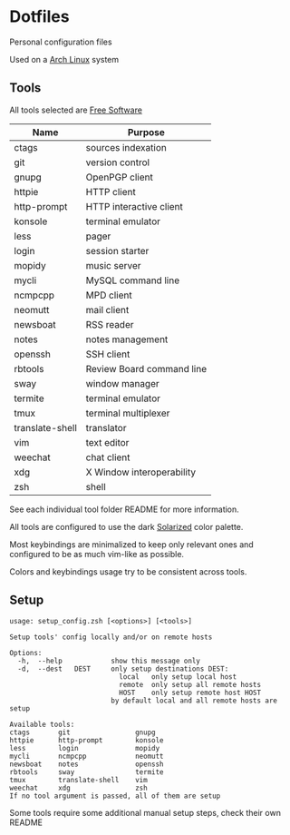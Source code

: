# Dotfiles

Personal configuration files

Used on a [Arch Linux](https://www.archlinux.org/) system

## Tools

All tools selected are [Free Software](https://www.gnu.org/philosophy/free-sw.en.html)

| Name            | Purpose                   |
|-----------------|---------------------------|
| ctags           | sources indexation        |
| git             | version control           |
| gnupg           | OpenPGP client            |
| httpie          | HTTP client               |
| http-prompt     | HTTP interactive client   |
| konsole         | terminal emulator         |
| less            | pager                     |
| login           | session starter           |
| mopidy          | music server              |
| mycli           | MySQL command line        |
| ncmpcpp         | MPD client                |
| neomutt         | mail client               |
| newsboat        | RSS reader                |
| notes           | notes management          |
| openssh         | SSH client                |
| rbtools         | Review Board command line |
| sway            | window manager            |
| termite         | terminal emulator         |
| tmux            | terminal multiplexer      |
| translate-shell | translator                |
| vim             | text editor               |
| weechat         | chat client               |
| xdg             | X Window interoperability |
| zsh             | shell                     |

See each individual tool folder README for more information.

All tools are configured to use the dark
[Solarized](http://ethanschoonover.com/solarized) color palette.

Most keybindings are minimalized to keep only relevant ones
and configured to be as much vim-like as possible.  

Colors and keybindings usage try to be consistent across tools.


## Setup

```shell
usage: setup_config.zsh [<options>] [<tools>]

Setup tools' config locally and/or on remote hosts

Options:
  -h,  --help            show this message only
  -d,  --dest   DEST     only setup destinations DEST:
                           local   only setup local host
                           remote  only setup all remote hosts
                           HOST    only setup remote host HOST
                         by default local and all remote hosts are setup

Available tools:
ctags		git		           gnupg
httpie		http-prompt	       konsole
less		login		       mopidy
mycli		ncmpcpp		       neomutt
newsboat	notes		       openssh
rbtools		sway		       termite
tmux		translate-shell    vim
weechat		xdg		           zsh
If no tool argument is passed, all of them are setup
```

Some tools require some additional manual setup steps, check their own README
